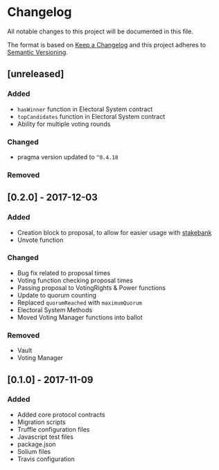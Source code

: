 # Changelog

All notable changes to this project will be documented in this file.

The format is based on [Keep a Changelog](http://keepachangelog.com/en/1.0.0/)
and this project adheres to [Semantic Versioning](http://semver.org/spec/v2.0.0.html).

## [unreleased]

### Added
 - ```hasWinner``` function in Electoral System contract
 - ```topCandidates``` function in Electoral System contract
 - Ability for multiple voting rounds

### Changed
 - pragma version updated to ```^0.4.18```

### Removed

## [0.2.0] - 2017-12-03

### Added
 - Creation block to proposal, to allow for easier usage with [stakebank](https://github.com/harbourproject/stakebank)
 - Unvote function

### Changed
 - Bug fix related to proposal times
 - Voting function checking proposal times
 - Passing proposal to VotingRights & Power functions
 - Update to quorum counting
 - Replaced ```quorumReached``` with ```maximumQuorum```
 - Electoral System Methods
 - Moved Voting Manager functions into ballot
 
### Removed
 - Vault 
 - Voting Manager

## [0.1.0] - 2017-11-09

### Added
 - Added core protocol contracts
 - Migration scripts
 - Truffle configuration files
 - Javascript test files
 - package.json
 - Solium files
 - Travis configuration
